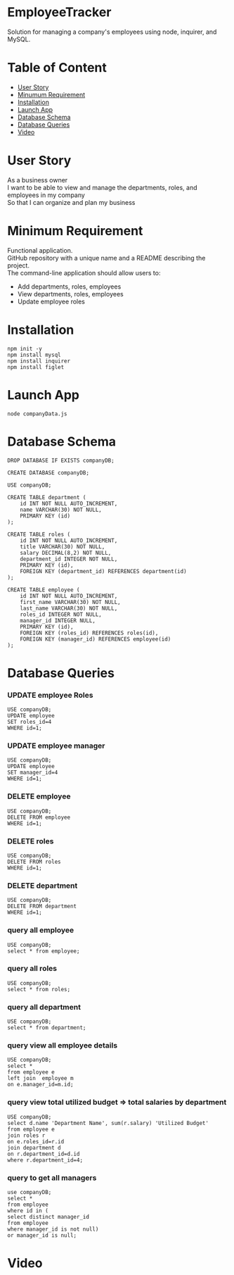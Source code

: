 # EmployeeTracker
Solution for managing a company's employees using node, inquirer, and MySQL.

# Table of Content
- [User Story](#user-story)
- [Minumum Requirement](#minimum-requirement)
- [Installation](#installation)
- [Launch App](#launch-app)
- [Database Schema](#database-schema)
- [Database Queries](#database-queries)
- [Video](#video)

# User Story
As a business owner  
I want to be able to view and manage the departments, roles, and employees in my company  
So that I can organize and plan my business

# Minimum Requirement
Functional application.  
GitHub repository with a unique name and a README describing the project.  
The command-line application should allow users to:  
- Add departments, roles, employees
- View departments, roles, employees
- Update employee roles

# Installation
```
npm init -y
npm install mysql
npm install inquirer
npm install figlet
```

# Launch App
``` node companyData.js ```

# Database Schema
```
DROP DATABASE IF EXISTS companyDB;

CREATE DATABASE companyDB;

USE companyDB;

CREATE TABLE department (
    id INT NOT NULL AUTO_INCREMENT,
    name VARCHAR(30) NOT NULL,
    PRIMARY KEY (id)
);

CREATE TABLE roles (
    id INT NOT NULL AUTO_INCREMENT,
    title VARCHAR(30) NOT NULL,
    salary DECIMAL(8,2) NOT NULL,
    department_id INTEGER NOT NULL,
    PRIMARY KEY (id),
    FOREIGN KEY (department_id) REFERENCES department(id)
);

CREATE TABLE employee (
    id INT NOT NULL AUTO_INCREMENT,
    first_name VARCHAR(30) NOT NULL,
    last_name VARCHAR(30) NOT NULL,
    roles_id INTEGER NOT NULL,
    manager_id INTEGER NULL,
    PRIMARY KEY (id),
    FOREIGN KEY (roles_id) REFERENCES roles(id),
    FOREIGN KEY (manager_id) REFERENCES employee(id)
);
```

# Database Queries

### UPDATE employee Roles
```
USE companyDB;
UPDATE employee
SET roles_id=4
WHERE id=1;
```
### UPDATE employee manager
```
USE companyDB;
UPDATE employee
SET manager_id=4
WHERE id=1;
```
### DELETE employee
```
USE companyDB;
DELETE FROM employee
WHERE id=1;
```
### DELETE roles
```
USE companyDB;
DELETE FROM roles
WHERE id=1;
```
### DELETE department
```
USE companyDB;
DELETE FROM department
WHERE id=1;
```
### query all employee
```
USE companyDB;
select * from employee;
```
### query all roles
```
USE companyDB;
select * from roles;
```
### query all department
```
USE companyDB;
select * from department;
```
### query view all employee details
```
USE companyDB;
select * 
from employee e
left join  employee m
on e.manager_id=m.id;
```
### query view total utilized budget => total salaries by department
```
USE companyDB;
select d.name 'Department Name', sum(r.salary) 'Utilized Budget'
from employee e
join roles r
on e.roles_id=r.id
join department d
on r.department_id=d.id
where r.department_id=4;
```
### query to get all managers
```
use companyDB;
select *
from employee
where id in (
select distinct manager_id
from employee
where manager_id is not null)
or manager_id is null;
```

# Video